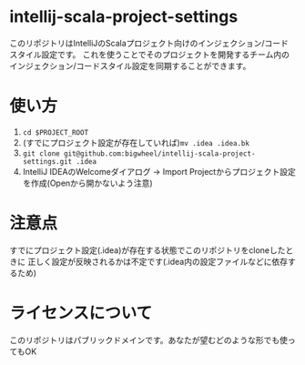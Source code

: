 # intellij-scala-project-settings
このリポジトリはIntelliJのScalaプロジェクト向けのインジェクション/コードスタイル設定です。
これを使うことでそのプロジェクトを開発するチーム内のインジェクション/コードスタイル設定を同期することができます。

# 使い方
1. ```cd $PROJECT_ROOT```
2. (すでにプロジェクト設定が存在していれば)```mv .idea .idea.bk```
3. ```git clone git@github.com:bigwheel/intellij-scala-project-settings.git .idea```
4. IntelliJ IDEAのWelcomeダイアログ → Import Projectからプロジェクト設定を作成(Openから開かないよう注意)

# 注意点
すでにプロジェクト設定(.idea)が存在する状態でこのリポジトリをcloneしたときに
正しく設定が反映されるかは不定です(.idea内の設定ファイルなどに依存するため)

# ライセンスについて
このリポジトリはパブリックドメインです。あなたが望むどのような形でも使ってもOK
